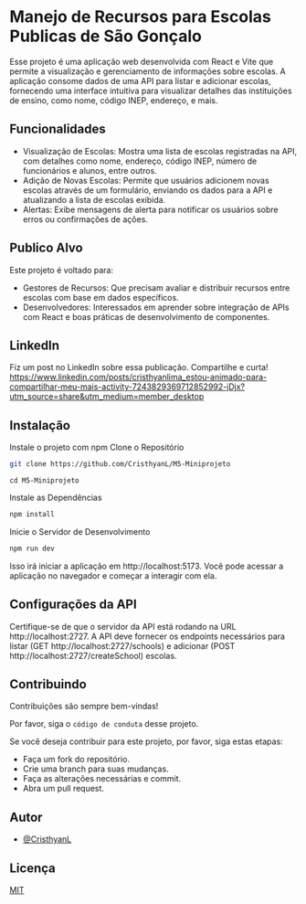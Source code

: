 # Manejo de Recursos para Escolas Publicas de São Gonçalo

Esse projeto é uma aplicação web desenvolvida com React e Vite que permite a visualização e gerenciamento de informações sobre escolas. A aplicação consome dados de uma API para listar e adicionar escolas, fornecendo uma interface intuitiva para visualizar detalhes das instituições de ensino, como nome, código INEP, endereço, e mais.

## Funcionalidades
- Visualização de Escolas: Mostra uma lista de escolas registradas na API, com detalhes como nome, endereço, código INEP, número de funcionários e alunos, entre outros.
- Adição de Novas Escolas: Permite que usuários adicionem novas escolas através de um formulário, enviando os dados para a API e atualizando a lista de escolas exibida.
- Alertas: Exibe mensagens de alerta para notificar os usuários sobre erros ou confirmações de ações.

## Publico Alvo
Este projeto é voltado para:

- Gestores de Recursos: Que precisam avaliar e distribuir recursos entre escolas com base em dados específicos.
- Desenvolvedores: Interessados em aprender sobre integração de APIs com React e boas práticas de desenvolvimento de componentes.

## LinkedIn
Fiz um post no LinkedIn sobre essa publicação. Compartilhe e curta!
https://www.linkedin.com/posts/cristhyanlima_estou-animado-para-compartilhar-meu-mais-activity-7243829369712852992-jDjx?utm_source=share&utm_medium=member_desktop

## Instalação

Instale o projeto com npm
Clone o Repositório
```bash
git clone https://github.com/CristhyanL/M5-Miniprojeto
```
```
cd M5-Miniprojeto
```
Instale as Dependências

```bash
npm install
```
Inicie o Servidor de Desenvolvimento

```bash
npm run dev
```
Isso irá iniciar a aplicação em http://localhost:5173. Você pode acessar a aplicação no navegador e começar a interagir com ela.

## Configurações da API

Certifique-se de que o servidor da API está rodando na URL http://localhost:2727.
A API deve fornecer os endpoints necessários para listar 
(GET http://localhost:2727/schools) e adicionar (POST http://localhost:2727/createSchool) escolas.

## Contribuindo

Contribuições são sempre bem-vindas!

Por favor, siga o `código de conduta` desse projeto.

Se você deseja contribuir para este projeto, por favor, siga estas etapas:

- Faça um fork do repositório.
- Crie uma branch para suas mudanças.
- Faça as alterações necessárias e commit.
- Abra um pull request.

## Autor

- [@CristhyanL](https://www.github.com/CristhyanL)


## Licença

[MIT](https://choosealicense.com/licenses/mit/)


